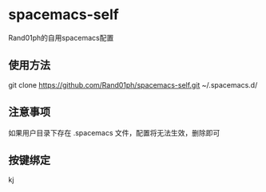 # spacemacs-self
Rand01ph的自用spacemacs配置

## 使用方法
git clone https://github.com/Rand01ph/spacemacs-self.git ~/.spacemacs.d/

## 注意事项
如果用户目录下存在 .spacemacs 文件，配置将无法生效，删除即可

## 按键绑定
kj
